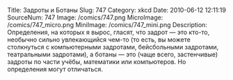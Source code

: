 Title: Задроты и Ботаны 
Slug: 747 
Category: xkcd 
Date: 2010-06-12 12:11:19 
SourceNum: 747 
Image: /comics/747.png 
MicroImage: /comics/747_micro.png 
MiniImage: /comics/747_mini.png 
Description: Определения, на которых я вырос, гласят, что задрот — это кто-то, необычно сильно увлекающийся чем-то (то есть, вы можете столкнуться с компьютерными задротами, бейсбольными задротами, театральными задротами), а ботаны — это (чаще всего, застенчивые) задроты по части учёбы, математики или компьютеров. Но определения могут отличаться.  

